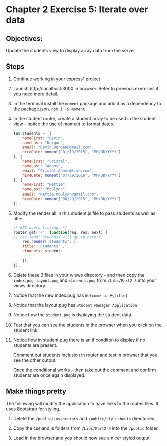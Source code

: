 # Chapter 2 Exercise 5: Iterate over data

## Objectives:

Update the students view to display array data from the server

## Steps

1. Continue working in your express1 project

1. Launch http://localhost:3000 in browser. Refer to previous exercises if you need more detail.

1. In the terminal install the `moment` package and add it as a dependency to the package.json.
`npm i -S moment`

1. In the student router, create a student array to be used in the student view - notice the use of moment to format dates.

	``` javascript
	let students = [{
		nameFirst: "Devin",
		nameLast: "Durgan",
		email: "Devin.Durgan@gmail.com",
		hireDate: moment("01/19/2015", "MM/DD/YYYY")
	}, {
		nameFirst: "Cristal",
		nameLast: "Adams",
		email: "Cristal.Adams@live.com",
		hireDate: moment("07/29/2016", "MM/DD/YYYY")
	}, {
		nameFirst: "Nettie",
		nameLast: "McGlynn",
		email: "Nettie.McGlynn@gmail.com",
		hireDate: moment("08/29/2015", "MM/DD/YYYY")
	}];
	```

1. Modify the render all in this student.js file to pass students as well as title:
	```javascript
	/* GET users listing. */
	router.get('/', function(req, res, next) {
	// res.send('Students will go in here');
		res.render('students', { 
		title: 'Students' ,
		students: students
			
		});
	});
	```

1. Delete these 3 files in your \views directory - and then copy the `index.pug`, `layout.pug` and `students.pug` from `/Libs/Part2-5` into your views directory.

1. Notice that the new index.pug has `Welcome to #{title}`

1. Notice that the layout.pug has `Student Manager Application`

1. Notice how the `student.pug` is dsplaying the student data. 

1. Test that you can see the students in the browser when you click on the student link.

1. Notice how in student.pug there is an if conditon to display if no students are present. 

	Comment out students inclusion in router and test in browser that you see the other output.
	
	Once the conditional works - then take out the comment and confirm students are once again displayed.

## Make things pretty

The following will modify the application to have links to the routes files. It uses Bootstrap for styling. 

1. Delete the `/public/javascripts` and `/public/stylesheets` directories. 

1. Copy the css and js folders from `/Libs/Part2-5` into the `/public` folder.

1. Load in the browser and you should now see a nicer styled output